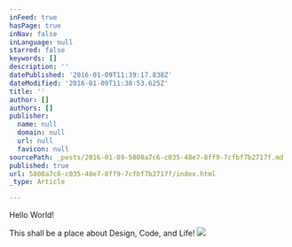 ```yaml
---
inFeed: true
hasPage: true
inNav: false
inLanguage: null
starred: false
keywords: []
description: ''
datePublished: '2016-01-09T11:39:17.838Z'
dateModified: '2016-01-09T11:38:53.625Z'
title: ''
author: []
authors: []
publisher:
  name: null
  domain: null
  url: null
  favicon: null
sourcePath: _posts/2016-01-09-5808a7c6-c035-48e7-8ff9-7cfbf7b2717f.md
published: true
url: 5808a7c6-c035-48e7-8ff9-7cfbf7b2717f/index.html
_type: Article

---
```

Hello World!

This shall be a place about Design, Code, and Life!
![](https://the-grid-user-content.s3-us-west-2.amazonaws.com/0552b04a-d663-4695-9d55-ce8dcd95c87e.jpg)